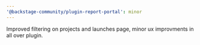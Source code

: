 ```yaml
---
'@backstage-community/plugin-report-portal': minor
---
```


Improved filtering on projects and launches page, minor ux improvments in all over plugin.
